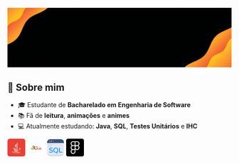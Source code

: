 <p align="center">
  <img src="https://raw.githubusercontent.com/eusouamandadias/eusouamandadias/main/imagens/cabecalho.gif?" alt="cabeçalho animado" width="3000">
</p>
<h2>👋 Sobre mim</h2>
<ul>
  <li>🎓 Estudante de <strong>Bacharelado em Engenharia de Software</strong></li>
  <li>📚 Fã de <strong>leitura</strong>, <strong>animações</strong> e <strong>animes</strong></li>
  <li>💻 Atualmente estudando: <strong>Java</strong>, <strong>SQL</strong>, <strong>Testes Unitários</strong> e <strong>IHC</strong></li>
</ul>

<section class="techs" aria-label="Tecnologias">
    <img src="imagens/java.png"  alt="Java"  title="Java"  loading="lazy" width="40" height="40">
    <img src="imagens/junit.png" alt="JUnit" title="JUnit" loading="lazy" width="40" height="40">
    <img src="imagens/sql.png"   alt="SQL"   title="SQL"   loading="lazy" width="40" height="40">
    <img src="imagens/figma.png" alt="Figma" title="Figma" loading="lazy" width="40" height="40">
</section>



